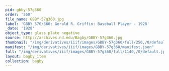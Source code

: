 ```yaml
---
pid: gbby-57g360
order: '360'
file_name: GBBY-57g360.jpg
label: 'GBBY 57G/360: Gerald R. Griffin: Baseball Player - 1928'
_date: '1928'
object_type: glass plate negative
source: http://archives.nd.edu/Bagby/GBBY-57g360.jpg
thumbnail: "/img/derivatives/iiif/images/GBBY-57g360/full/250,/0/default.jpg"
manifest: "/img/derivatives/iiif/images/GBBY-57g360/manifest.json"
full: "/img/derivatives/iiif/images/GBBY-57g360/full/1140,/0/default.jpg"
layout: bagby_item
collection: bagby
---
```

